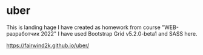 # uber

This is landing hage I have created as homework from course "WEB-разработчик 2022"
I have used Bootstrap Grid v5.2.0-beta1 and SASS here.

https://fairwind2k.github.io/uber/
